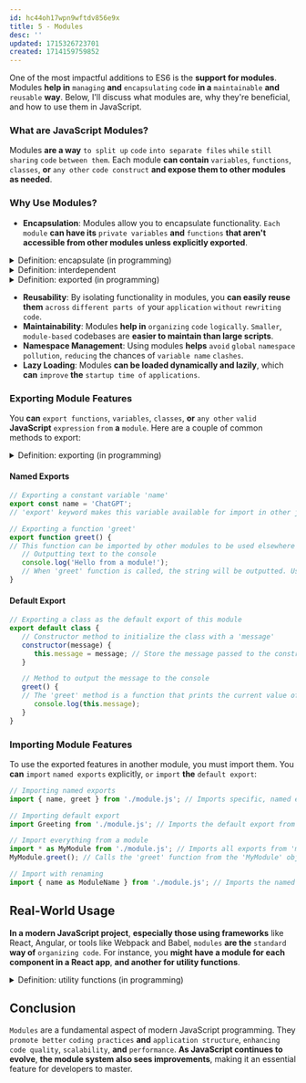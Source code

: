 ```yaml
---
id: hc44oh17wpn9wftdv856e9x
title: 5 - Modules
desc: ''
updated: 1715326723701
created: 1714159759852
---
```


One of the most impactful additions to ES6 is the **support for modules**. Modules **help in** `managing` **and** `encapsulating` `code` **in a** `maintainable` **and** `reusable` **way**. Below, I'll discuss what modules are, why they're beneficial, and how to use them in JavaScript.

### What are JavaScript Modules?

Modules **are a way** `to split up` `code` `into separate files` `while` `still sharing` `code` `between them`. Each module **can contain** `variables`, `functions`, `classes`, **or** `any other` `code construct` **and expose them to other modules as needed**.

### Why Use Modules?

- **Encapsulation**: Modules allow you to encapsulate functionality. `Each module` **can have its** `private variables` **and** `functions` **that aren't accessible from other modules unless explicitly exported**.



<!-- start of 'encapsulate' section -->
<details>
   <summary>Definition: encapsulate (in programming)</summary>

#
Encapsulate **means to** `enclose` `or` `contain` `something` `completely`, **often** `to protect` **it** `or` `keep` **it** `separate` `from` `external influences`. **In a programming context**, it **refers to the practice of bundling the data (variables) and methods (functions) that operate on the data into a single unit or class**, **and restricting access to some of the object's components**. **This makes the data and the code that manipulates it interdependent**, **simplifying the programming model and promoting security and manageability**.

---
</details>
<!-- end of 'encapsulate' section -->



<!-- start of 'interdependent' section -->
<details>
   <summary>Definition: interdependent</summary>

#
Interdependent **refers to** `two` `or more` `things` **that** `depend on` `each other`. In this relationship, **each element affects or relies on the others**, **often creating a system where the functioning of one component is linked to the functioning of another**.

---
</details>
<!-- end of 'interdependent' section -->



<!-- start of 'exported' section -->
<details>
   <summary>Definition: exported (in programming)</summary>

#
Exported **refers to** `making` **certain** `parts of` **a** `module` `or` `library` `available for` `use` `in` `other modules` `or` `programs`. **It's like marking specific functions**, **variables**, **or classes so that they can be accessed from outside the module where they are defined**.

---
</details>
<!-- end of 'exported' section -->



- **Reusability**: By isolating functionality in modules, you **can easily reuse them** `across` `different parts of` your `application` `without` `rewriting` `code`.
- **Maintainability**: Modules **help in** `organizing` `code` `logically`. `Smaller`, `module-based` codebases are **easier to maintain than large scripts**.
- **Namespace Management**: Using modules **helps** `avoid` `global` `namespace pollution`, `reducing` the chances of `variable name` `clashes`.
- **Lazy Loading**: Modules **can be loaded dynamically and lazily**, which **can** `improve` **the** `startup time of` `applications`.

### Exporting Module Features

You **can** `export functions`, `variables`, `classes`, **or** `any other` `valid` **JavaScript** `expression` `from` **a** `module`. Here are a couple of common methods to export:



<!-- start of 'exporting' section -->
<details>
   <summary>Definition: exporting (in programming)</summary>

#
Exporting **in programming means** `making parts of` **a** `module`, **such as** `functions`, `variables`, `or` `classes`, `available for` `use in` `other modules` `or` `files`. It **involves marking these components so that they can be imported and utilized elsewhere in the application**.

---
</details>
<!-- end of 'exporting' section -->



#### Named Exports
```javascript
// Exporting a constant variable 'name'
export const name = 'ChatGPT';
// 'export' keyword makes this variable available for import in other javascript files (modules)

// Exporting a function 'greet'
export function greet() {
// This function can be imported by other modules to be used elsewhere
   // Outputting text to the console
   console.log('Hello from a module!');
   // When 'greet' function is called, the string will be outputted. Useful for confirming that the module is working as expected
}
```

#### Default Export
```javascript
// Exporting a class as the default export of this module
export default class {
   // Constructor method to initialize the class with a 'message'
   constructor(message) {
      this.message = message; // Store the message passed to the constructor
   }

   // Method to output the message to the console
   greet() {
   // The 'greet' method is a function that prints the current value of 'this.message' to the console
      console.log(this.message);
   }
}
```

### Importing Module Features

To use the exported features in another module, you must import them. You **can** `import` `named exports` explicitly, `or` `import` **the** `default export`:

```javascript
// Importing named exports
import { name, greet } from './module.js'; // Imports specific, named exports

// Importing default export
import Greeting from './module.js'; // Imports the default export from 'module.js' and names it 'Greeting'

// Import everything from a module
import * as MyModule from './module.js'; // Imports all exports from 'module.js' as an object called 'MyModule'
MyModule.greet(); // Calls the 'greet' function from the 'MyModule' object

// Import with renaming
import { name as ModuleName } from './module.js'; // Imports the named export 'name' and renames it to 'ModuleName'
```

## Real-World Usage

**In a modern JavaScript project**, **especially those using frameworks** like React, Angular, or tools like Webpack and Babel, `modules` **are the** `standard` **way of** `organizing code`. For instance, you **might have a module for each component in a React app**, **and another for utility functions**.



<!-- start of 'utility functions' section -->
<details>
   <summary>Definition: utility functions (in programming)</summary>

#
Utility functions **are** `reusable` `pieces of` `code` **designed** `to perform` `common`, **often** `repeated` `tasks` **in programming**. **They simplify code management by handling specific operations that can be used across different parts of an application**.

---
</details>
<!-- end of 'utility functions' section -->



## Conclusion

`Modules` are a fundamental aspect of modern JavaScript programming. They `promote better` `coding practices` **and** `application structure`, `enhancing` `code quality`, `scalability`, **and** `performance`. **As JavaScript continues to evolve**, **the module system also sees improvements**, making it an essential feature for developers to master.